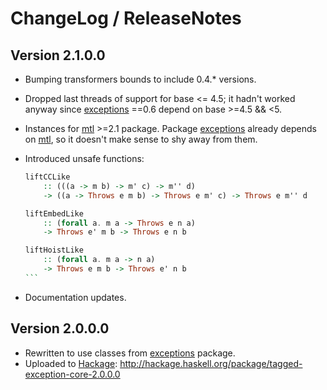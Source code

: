 # ChangeLog / ReleaseNotes


## Version 2.1.0.0

* Bumping transformers bounds to include 0.4.\* versions.
* Dropped last threads of support for base <= 4.5; it hadn't worked anyway
  since [exceptions][] ==0.6 depend on base >=4.5 && <5.
* Instances for [mtl][] >=2.1 package. Package [exceptions][] already depends
  on [mtl][], so it doesn't make sense to shy away from them.
* Introduced unsafe functions:

    ````Haskell
    liftCCLike
        :: (((a -> m b) -> m' c) -> m'' d)
        -> ((a -> Throws e m b) -> Throws e m' c) -> Throws e m'' d

    liftEmbedLike
        :: (forall a. m a -> Throws e n a)
        -> Throws e' m b -> Throws e n b

    liftHoistLike
        :: (forall a. m a -> n a)
        -> Throws e m b -> Throws e' n b
    ```

* Documentation updates.


## Version 2.0.0.0

* Rewritten to use classes from [exceptions][] package.
* Uploaded to [Hackage][]:
  <http://hackage.haskell.org/package/tagged-exception-core-2.0.0.0>



[exceptions]:
  http://hackage.haskell.org/package/exceptions
  "exceptions package on Hackage"
[Hackage]:
  http://hackage.haskell.org/
  "HackageDB (or just Hackage) is a collection of releases of Haskell packages."
[mtl]:
  http://hackage.haskell.org/package/mtl
  "mtl package on Hackage"
